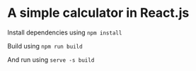 # A simple calculator in React.js

Install dependencies using `npm install`

Build using `npm run build`

And run using `serve -s build`


